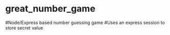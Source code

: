 # great_number_game
#Node/Express based number guessing game
#Uses an express session to store secret value
